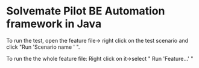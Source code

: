 # Solvemate Pilot BE Automation framework in Java

To run the test, open the feature file-> right click on the test scenario and
click "Run 'Scenario name ' ".

To run the the whole feature file: Right click on it->select " Run 'Feature...' "


